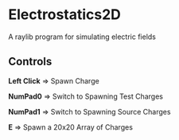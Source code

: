 # Electrostatics2D

A raylib program for simulating electric fields

## Controls

**Left Click**  => Spawn Charge

**NumPad0**     => Switch to Spawning Test Charges

**NumPad1**     => Switch to Spawning Source Charges

**E**           => Spawn a 20x20 Array of Charges
